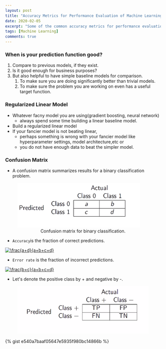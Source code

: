 ```yaml
---
layout: post
title: "Accuracy Metrics for Performance Evaluation of Machine Learning Models."
date: 2020-02-05
excerpt: "Some of the common accuracy metrics for performance evaluation"
tags: [Machine Learning]
comments: true
---
```


### When is your prediction function good?

1. Compare to previous  models, if they exist.
2. Is it good enough for business purposes?
3. But also helpful to have simple baseline models for comparison.
	1. To make sure you are doing significantly better than trivial models.
	2. To make sure the problem you are working on even has a useful target function.

### Regularized Linear Model

* Whatever facny model you are using(gradient boosting, neural network)
	* always spend some time building a linear baseline model.
* Build a regularized linear model
* If your fancier model is not beating linear,
	* perhaps something is wrong with your fancier model like hyperparameter settings, model architecture,etc or
	* you do not have enough data to beat the simpler model.

### Confusion Matrix

* A confusion matrix summarizes results for a binary classification problem.

<figure>
	<img src="https://github.com/rohts-patil/me/blob/master/assets/img/accuracy-metrics/confusion-matrix.png?raw=true">
	<figcaption><center>Confusion matrix for binary classification.</center></figcaption>
</figure>

* `Accuracy`is the fraction of correct predictions.

<a href="https://www.codecogs.com/eqnedit.php?latex=\frac{a&plus;d}{a&plus;b&plus;c&plus;d}" target="_blank"><img src="https://latex.codecogs.com/svg.latex?\frac{a&plus;d}{a&plus;b&plus;c&plus;d}" title="\frac{a+d}{a+b+c+d}" /></a>

* `Error rate` is the fraction of incorrect predictions.

<a href="https://www.codecogs.com/eqnedit.php?latex=\frac{b&plus;c}{a&plus;b&plus;c&plus;d}" target="_blank"><img src="https://latex.codecogs.com/svg.latex?\frac{b&plus;c}{a&plus;b&plus;c&plus;d}" title="\frac{b+c}{a+b+c+d}" /></a>

* Let's denote the positive class by + and negative by -.

<figure>
	<img src="https://github.com/rohts-patil/me/blob/master/assets/img/accuracy-metrics/fp-np.png?raw=true">
</figure>




{% gist e540a7baaf05647e5935f980bc14866b %}


